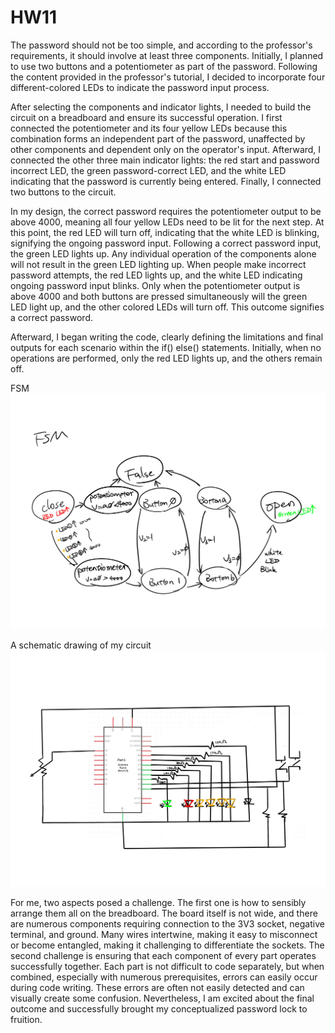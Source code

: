 # HW11
The password should not be too simple, and according to the professor's requirements, it should involve at least three components. Initially, I planned to use two buttons and a potentiometer as part of the password. Following the content provided in the professor's tutorial, I decided to incorporate four different-colored LEDs to indicate the password input process.

After selecting the components and indicator lights, I needed to build the circuit on a breadboard and ensure its successful operation. I first connected the potentiometer and its four yellow LEDs because this combination forms an independent part of the password, unaffected by other components and dependent only on the operator's input. Afterward, I connected the other three main indicator lights: the red start and password incorrect LED, the green password-correct LED, and the white LED indicating that the password is currently being entered. Finally, I connected two buttons to the circuit.

In my design, the correct password requires the potentiometer output to be above 4000, meaning all four yellow LEDs need to be lit for the next step. At this point, the red LED will turn off, indicating that the white LED is blinking, signifying the ongoing password input. Following a correct password input, the green LED lights up. Any individual operation of the components alone will not result in the green LED lighting up. When people make incorrect password attempts, the red LED lights up, and the white LED indicating ongoing password input blinks. Only when the potentiometer output is above 4000 and both buttons are pressed simultaneously will the green LED light up, and the other colored LEDs will turn off. This outcome signifies a correct password.

Afterward, I began writing the code, clearly defining the limitations and final outputs for each scenario within the if() else() statements. Initially, when no operations are performed, only the red LED lights up, and the others remain off.

FSM
![image description](./1.jpg)

A schematic drawing of my circuit
![image description](./2.jpg)

For me, two aspects posed a challenge. The first one is how to sensibly arrange them all on the breadboard. The board itself is not wide, and there are numerous components requiring connection to the 3V3 socket, negative terminal, and ground. Many wires intertwine, making it easy to misconnect or become entangled, making it challenging to differentiate the sockets. The second challenge is ensuring that each component of every part operates successfully together. Each part is not difficult to code separately, but when combined, especially with numerous prerequisites, errors can easily occur during code writing. These errors are often not easily detected and can visually create some confusion. Nevertheless, I am excited about the final outcome and successfully brought my conceptualized password lock to fruition.